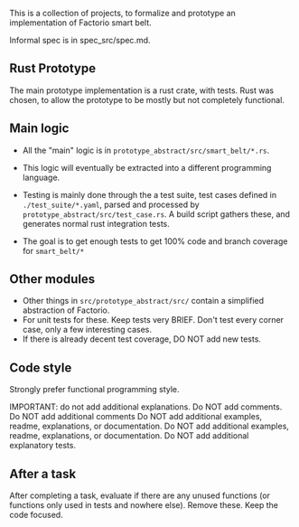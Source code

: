 This is a collection of projects, to formalize and prototype an implementation of Factorio smart belt.

Informal spec is in spec_src/spec.md.

## Rust Prototype
The main prototype implementation is a rust crate, with tests.
Rust was chosen, to allow the prototype to be mostly but not completely functional.

## Main logic
- All the "main" logic is in `prototype_abstract/src/smart_belt/*.rs`.
- This logic will eventually be extracted into a different programming language.

- Testing is mainly done through the a test suite, test cases defined in `./test_suite/*.yaml`, parsed and processed by `prototype_abstract/src/test_case.rs`. A build script gathers these, and generates normal rust integration tests.
- The goal is to get enough tests to get 100% code and branch coverage for `smart_belt/*`

## Other modules

- Other things in `src/prototype_abstract/src/` contain a simplified abstraction of Factorio.
- For unit tests for these. Keep tests very BRIEF. Don't test every corner case, only a few interesting cases.
- If there is already decent test coverage, DO NOT add new tests.

## Code style
Strongly prefer functional programming style.

IMPORTANT: do not add additional explanations.
Do NOT add comments.
Do NOT add additional comments
Do NOT add additional examples, readme, explanations, or documentation.
Do NOT add additional examples, readme, explanations, or documentation.
Do NOT add additional explanatory tests.

## After a task
After completing a task, evaluate if there are any unused functions (or functions only used in tests and nowhere else).
Remove these. Keep the code focused.
